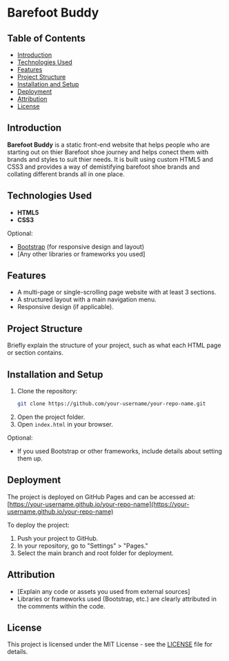 # Barefoot Buddy

## Table of Contents
- [Introduction](#introduction)
- [Technologies Used](#technologies-used)
- [Features](#features)
- [Project Structure](#project-structure)
- [Installation and Setup](#installation-and-setup)
- [Deployment](#deployment)
- [Attribution](#attribution)
- [License](#license)

## Introduction
**Barefoot Buddy** is a static front-end website that helps people who are starting out on thier Barefoot shoe journey and helps conect them with brands and styles to suit thier needs. It is built using custom HTML5 and CSS3 and provides a way of demistifying barefoot shoe brands and collating different brands all in one place.

## Technologies Used
- **HTML5**
- **CSS3**

Optional:
- [Bootstrap](https://getbootstrap.com/) (for responsive design and layout)
- [Any other libraries or frameworks you used]

## Features
- A multi-page or single-scrolling page website with at least 3 sections.
- A structured layout with a main navigation menu.
- Responsive design (if applicable).

## Project Structure
Briefly explain the structure of your project, such as what each HTML page or section contains.

## Installation and Setup
1. Clone the repository:
    ```bash
    git clone https://github.com/your-username/your-repo-name.git
    ```
2. Open the project folder.
3. Open `index.html` in your browser.

Optional:
- If you used Bootstrap or other frameworks, include details about setting them up.

## Deployment
The project is deployed on GitHub Pages and can be accessed at:  
[https://your-username.github.io/your-repo-name](https://your-username.github.io/your-repo-name)

To deploy the project:
1. Push your project to GitHub.
2. In your repository, go to "Settings" > "Pages."
3. Select the main branch and root folder for deployment.

## Attribution
- [Explain any code or assets you used from external sources]
- Libraries or frameworks used (Bootstrap, etc.) are clearly attributed in the comments within the code.

## License
This project is licensed under the MIT License - see the [LICENSE](LICENSE) file for details.
